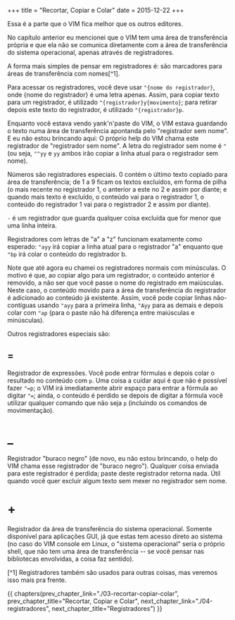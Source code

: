 +++
title = "Recortar, Copiar e Colar"
date = 2015-12-22
+++

Essa é a parte que o VIM fica melhor que os outros editores.

<!-- more -->

No capítulo anterior eu mencionei que o VIM tem uma área de transferência
própria e que ela não se comunica diretamente com a área de transferência do
sistema operacional, apenas através de registradores.

A forma mais simples de pensar em registradores é: são marcadores para áreas de
transferência com nomes[^1].

Para acessar os registradores, você deve usar `"{nome do registrador}`, onde
{nome do registrador} é uma letra apenas. Assim, para copiar texto para um
registrador, é utilizado `"{registrador}y{movimento}`; para retirar depois este
texto do registrador, é utilizado `"{registrador}p`.

Enquanto você estava vendo yank'n'paste do VIM, o VIM estava guardando o texto
numa área de transferência apontanda pelo "registrador sem nome". E eu não
estou brincando aqui: O próprio help do VIM chama este registrador de
"registrador sem nome". A letra do registrador sem nome é `"` (ou seja, `""yy` e
`yy` ambos irão copiar a linha atual para o registrador sem nome).

Números são registradores especiais. 0 contém o último texto copiado para área
de transferência; de 1 a 9 ficam os textos excluídos, em forma de pilha (o mais
recente no registrador 1, o anterior a este no 2 e assim por diante; e quando
mais texto é excluído, o conteúdo vai para o registrador 1, o conteúdo do
registrador 1 vai para o registrador 2 e assim por diante).

`-` é um registrador que guarda qualquer coisa excluída que for menor que uma
linha inteira.

Registradores com letras de "a" a "z" funcionam exatamente como esperado: `"ayy` irá
copiar a linha atual para o registrador "a" enquanto que `"bp` irá colar o conteúdo
do registrador b.

Note que até agora eu chamei os registradores normais com minúsculas. O motivo
é que, ao copiar algo para um registrador, o conteúdo anterior é removido, a
não ser que você passe o nome do registrado em maiúsculas. Neste caso, o
conteúdo movido para a área de transferência do registrador é adicionado ao
conteúdo já existente. Assim, você pode copiar linhas não-contíguas usando `"ayy`
para a primeira linha, `"Ayy` para as demais e depois colar com `"ap` (para o paste
não há diferença entre maiúsculas e minúsculas).

Outros registradores especiais são:

## =

Registrador de expressões. Você pode entrar fórmulas e depois colar o resultado
no conteúdo com `p`. Uma coisa a cuidar aqui é que não é possível fazer `"=p`; o
VIM irá imediatamente abrir espaço para entrar a fórmula ao digitar `"=`; ainda,
o conteúdo é perdido se depois de digitar a fórmula você utilizar qualquer
comando que não seja `p` (incluindo os comandos de movimentação).

# _

Registrador "buraco negro" (de novo, eu não estou brincando, o help do VIM
chama esse registrador de "buraco negro"). Qualquer coisa enviada para este
registrador é perdida; paste deste registrador retorna nada. Útil quando você
quer excluir algum texto sem mexer no registrador sem nome.

# +

Registrador da área de transferência do sistema operacional. Somente disponível
para aplicações GUI, já que estas tem acesso direto ao sistema (no caso do VIM
console em Linux, o "sistema operacional" seria o próprio shell, que não tem
uma área de transferência -- se você pensar nas bibliotecas envolvidas, a coisa
faz sentido).

[^1] Registradores também são usados para outras coisas, mas veremos isso mais pra frente.

{{ chapters(prev_chapter_link="./03-recortar-copiar-colar", prev_chapter_title="Recortar, Copiar e Colar", next_chapter_link="./04-registradores", next_chapter_title="Registradores") }}
